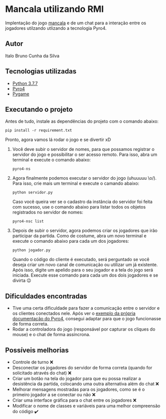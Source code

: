 # Mancala utilizando RMI

Implentação do jogo [mancala](https://www.youtube.com/watch?v=Sog-iKBh6vs) e de um chat para a 
interação entre os jogadores utilzando utlizando a tecnologia Pyro4.

## Autor

Italo Bruno Cunha da Silva

## Tecnologias utilizadas

- [Python 3.7.7](https://www.python.org/)
- [Pyro4](https://github.com/irmen/Pyro4)
- [Pygame](https://www.pygame.org/news)


## Executando o projeto 

Antes de tudo, instale as dependências do projeto com o comando abaixo:

`pip install -r requirement.txt`

Pronto, agora vamos lá rodar o jogo e se divertir xD

1.  Você deve subir o servidor de nomes, para que possamos 
    registrar o servidor do jogo e possibilitar o ser acesso remoto. 
    Para isso, abra um terminal e execute o comando abaixo:

    `pyro4-ns`

2.  Agora finalmente podemos executar o servidor do jogo (uhuuuuu \o/). 
    Para isso, crie mais um terminal e execute o camando abaixo:
   
    `python servidor.py`

    Caso você queira ver se o cadastro da instância do servidor foi feita com sucesso, 
    use o comando abaixo para listar todos os objetos registrados no servidor de nomes:

    `pyro4-nsc list`
    
3.  Depois de subir o servidor, agora podemos criar os jogadores que irão participar da partida.
    Como de costume, abra um novo terminal e execute o comando abaixo para cada um dos jogadores:
   
    `python jogador.py`
    
    Quando o código do cliente é executado, será perguntado se você deseja criar um novo canal de comunicação 
    ou utilizar um já existente. Após isso, digite um apelido para o seu jogador e a tela do jogo será iniciada.
    Execute esse comando para cada um dos dois jogadores e se divirta :wink:
    
## Dificuldades encontradas

-   Tive uma certa dificuldade para fazer a comunicação entre o servidor e os clientes conectados nele. 
    Após ver o [exemplo da própria documentação do Pyro4](https://github.com/irmen/Pyro4/tree/master/examples/chatbox), 
    consegui adaptar para que o jogo funcionasse de forma correta.
-   Rodar a controladora do jogo (responsável por capturar os cliques do mouse) e o chat de forma assíncrona.

## Possíveis melhorias

- Controle de turno :x:	
- Desconectar os jogadores do servidor de forma correta (quando for solicitado através do chat) :x:	
- Criar um botão na tela do jogador para que eu possa realizar a desistência da partida, 
  colocando uma outra alternativa além do chat :x:	
- Melhorar mensagens mostradas para os jogadores, como se é o primeiro jogador a se conectar ou não :x:	
- Criar uma interface gráfica para o chat entre os jogadores :x:	
- Modificar o nome de classes e variáveis para uma melhor compreensão do código :heavy_check_mark:
